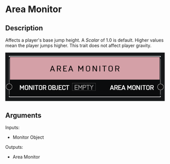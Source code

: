 # Area Monitor

## Description

Affects a player's base jump height. A _Scalar_ of 1.0 is default. Higher values mean the player jumps higher. This trait does not affect player gravity.

![Area Monitor](../../.gitbook/assets/images/scripting/variables-basic/area-monitor.png)

## Arguments

Inputs:

* Monitor Object

Outputs:

* Area Monitor
